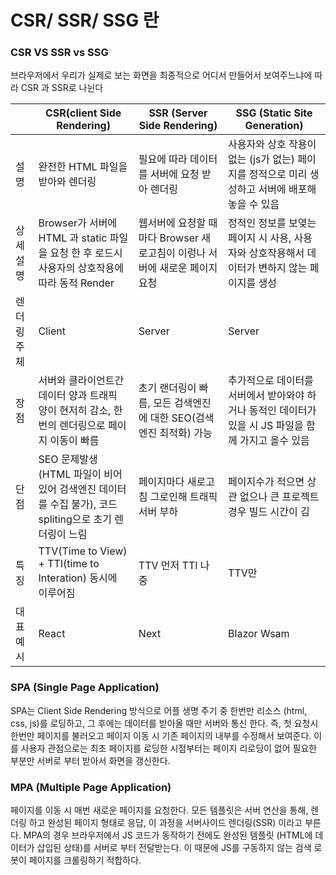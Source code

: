 # CSR/ SSR/ SSG 란

### CSR VS SSR vs SSG

브라우저에서 우리가 실제로 보는 화면을 최종적으로 어디서 만들어서 보여주느냐에 따라 CSR 과 SSR로 나뉜다

|             | CSR(client Side Rendering)                                                                            | SSR (Server Side Rendering)                                                 | SSG (Static Site Generation)                                                                         |
| ----------- | ----------------------------------------------------------------------------------------------------- | --------------------------------------------------------------------------- | ---------------------------------------------------------------------------------------------------- |
| 설명        | 완전한 HTML 파일을 받아와 렌더링                                                                      | 필요에 따라 데이터를 서버에 요청 받아 렌더링                                | 사용자와 상호 작용이 없는 (js가 없는) 페이지를 정적으로 미리 생성하고 서버에 배포해놓을 수 있음      |
| 상세설명    | Browser가 서버에 HTML 과 static 파일을 요청 한 후 로드시 사용자의 상호작용에 따라 동적 Render         | 웹서버에 요청할 때 마다 Browser 새로고침이 이렁나 서버에 새로운 페이지 요청 | 정적인 정보를 보옂는 페이지 시 사용, 사용자와 상호작용해서 데이터가 변하지 않는 페이지를 생성        |
| 렌더링 주체 | Client                                                                                                | Server                                                                      | Server                                                                                               |
| 장점        | 서버와 클라이언트간 데이터 양과 트래픽 양이 현저히 감소, 한번의 렌더링으로 페이지 이동이 빠름         | 초기 랜더링이 빠름, 모든 검색엔진에 대한 SEO(검색엔진 최적화) 가능          | 추가적으로 데이터를 서버에서 받아와야 하거나 동적인 데이터가 있을 시 JS 파일을 함께 가지고 올수 있음 |
| 단점        | SEO 문제발생(HTML 파일이 비어 있어 검색엔진 데이터를 수집 불가), 코드 spliting으로 초기 렌더링이 느림 | 페이지마다 새로고침 그로인해 트래픽 서버 부하                               | 페이지수가 적으면 상관 없으나 큰 프로젝트 경우 빌드 시간이 김                                        |
| 특징        | TTV(Time to View) + TTI(time to Interation) 동시에 이루어짐                                           | TTV 먼저 TTI 나중                                                           | TTV만                                                                                                |
| 대표 예시   | React                                                                                                 | Next                                                                        | Blazor Wsam                                                                                          |

### SPA (Single Page Application)

SPA는 Client Side Rendering 방식으로 어플 생명 주기 중 한번만 리소스 (html, css, js)를 로딩하고, 그 후에는 데이터를 받아올 때만 서버와 통신 한다. 즉, 첫 요청시 한번만 페이지를 불러오고 페이지 이동 시 기존 페이지의 내부를 수정해서 보여준다. 이를 사용자 관점으로는 최초 페이지를 로딩한 시점부터는 페이지 리로딩이 없어 필요한 부분만 서버로 부터 받아서 화면을 갱신한다. 

### MPA (Multiple Page Application)

페이지를 이동 시 매번 새로운 페이지를 요청한다. 모든 템플릿은 서버 연산을 통해, 렌더링 하고 완성된 페이지 형태로 응답, 이 과정을 서버사이드 렌더링(SSR) 이라고 부른다. MPA의 경우 브라우저에서 JS 코드가 동작하기 전에도 완성된 템플릿 (HTML에 데이터가 삽입된 상태)를 서버로 부터 전달받는다. 이 때문에 JS를 구동하지 않는 검색 로봇이 페이지를 크롤링하기 적합하다.
